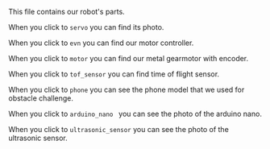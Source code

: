 This file contains our robot's parts.

When you click to  ` servo `  you can find its photo.

When you click to  ` evn `  you can find our motor controller.

When you click to  ` motor `  you can find our metal gearmotor with encoder.

When you click to  ` tof_sensor `  you can find time of flight sensor.

When you click to  ` phone ` you can see the phone model that we used for obstacle challenge.

When you click to  `arduino_nano ` you can see the photo of the arduino nano.

When you click to  `ultrasonic_sensor` you can see the photo of the ultrasonic sensor.
